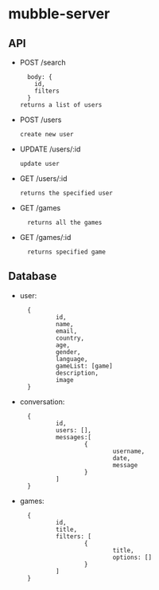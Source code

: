 # mubble-server

## API

* POST /search

        body: {
          id,
          filters
        }
      returns a list of users

* POST /users

      create new user

* UPDATE /users/:id

      update user

* GET /users/:id

      returns the specified user
      
* GET /games

        returns all the games
        
* GET /games/:id

        returns specified game

        
## Database

* user:

        {
                id,
                name,
                email,
                country,
                age,
                gender,
                language,
                gameList: [game]
                description,
                image
        }
        
* conversation:

        {
                id,
                users: [],
                messages:[
                        {
                                username,
                                date,
                                message
                        }
                ]
        }
        
* games: 

        {
                id,
                title,
                filters: [
                        {
                                title,
                                options: []
                        }
                ]
        }


      
